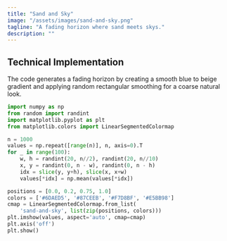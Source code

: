 ```yaml
---
title: "Sand and Sky"
image: "/assets/images/sand-and-sky.png"
tagline: "A fading horizon where sand meets skys."
description: ""
---
```


## Technical Implementation
The code generates a fading horizon by creating a smooth blue to beige gradient and applying random rectangular smoothing for a coarse natural look. 

```python
import numpy as np
from random import randint
import matplotlib.pyplot as plt
from matplotlib.colors import LinearSegmentedColormap

n = 1000
values = np.repeat([range(n)], n, axis=0).T
for _ in range(100):
    w, h = randint(20, n//2), randint(20, n//10)
    x, y = randint(0, n - w), randint(0, n - h)
    idx = slice(y, y+h), slice(x, x+w)
    values[*idx] = np.mean(values[*idx])

positions = [0.0, 0.2, 0.75, 1.0]
colors = ['#6DAED5', '#87CEEB', '#F7D8BF', '#E5BB98']
cmap = LinearSegmentedColormap.from_list(
    'sand-and-sky', list(zip(positions, colors)))
plt.imshow(values, aspect='auto', cmap=cmap)
plt.axis('off')
plt.show()
```
